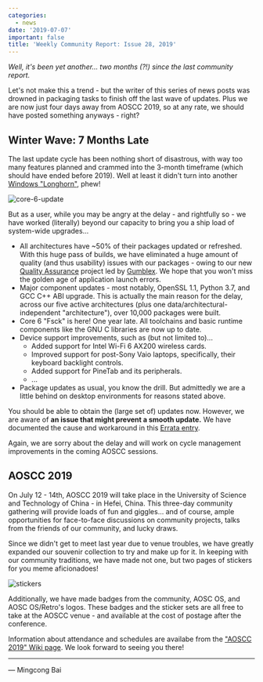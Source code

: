 ```yaml
---
categories:
  - news
date: '2019-07-07'
important: false
title: 'Weekly Community Report: Issue 28, 2019'
---
```



*Well, it's been yet another... two months (?!) since the last community report.*

Let's not make this a trend - but the writer of this series of news posts was drowned in packaging tasks to finish off the last wave of updates. Plus we are now just four days away from AOSCC 2019, so at any rate, we should have posted something anyways - right?

Winter Wave: 7 Months Late
------------------------------

The last update cycle has been nothing short of disastrous, with way too many features planned and crammed into the 3-month timeframe (which should have ended before 2019). Well at least it didn't turn into another [Windows "Longhorn"](https://web.archive.org/web/20060218125408/http://blogs.msdn.com/michkap/archive/2005/10/16/481625.aspx), phew!

![core-6-update](https://i.imgur.com/gGcmMUO.png)

But as a user, while you may be angry at the delay - and rightfully so - we have worked (literally) beyond our capacity to bring you a ship load of system-wide upgrades...

- All architectures have ~50% of their packages updated or refreshed. With this huge pass of builds, we have eliminated a huge amount of quality (and thus usability) issues with our packages - owing to our new [Quality Assurance](https://packages.aosc.io/qa/) project led by [Gumblex](https://github.com/gumblex). We hope that you won't miss the golden age of application launch errors.
- Major component updates - most notably, OpenSSL 1.1, Python 3.7, and GCC C++ ABI upgrade. This is actually the main reason for the delay, across our five active architectures (plus one data/architectural-independent "architecture"), over 10,000 packages were built.
- Core 6 "Fsck" is here! One year late. All toolchains and basic runtime components like the GNU C libraries are now up to date.
- Device support improvements, such as (but not limited to)...
	- Added support for Intel Wi-Fi 6 AX200 wireless cards.
	- Improved support for post-Sony Vaio laptops, specifically, their keyboard backlight controls.
	- Added support for PineTab and its peripherals.
	- ...
- Package updates as usual, you know the drill. But admittedly we are a little behind on desktop environments for reasons stated above.

You should be able to obtain the (large set of) updates now. However, we are aware of **an issue that might prevent a smooth update.** We have documented the cause and workaround in this [Errata entry](https://wiki.aosc.io/aosc-os/errata/00009-error-updating-to-systemd-242).

Again, we are sorry about the delay and will work on cycle management improvements in the coming AOSCC sessions.

AOSCC 2019
-----------

On July 12 - 14th, AOSCC 2019 will take place in the University of Science and Technology of China - in Hefei, China. This three-day community gathering will provide loads of fun and giggles... and of course, ample opportunities for face-to-face discussions on community projects, talks from the friends of our community, and lucky draws.

Since we didn't get to meet last year due to venue troubles, we have greatly expanded our souvenir collection to try and make up for it. In keeping with our community traditions, we have made not one, but two pages of stickers for you meme aficionadoes!

![stickers](https://i.imgur.com/unUT3CC.png)

Additionally, we have made badges from the community, AOSC OS, and AOSC OS/Retro's logos. These badges and the sticker sets are all free to take at the AOSCC venue - and available at the cost of postage after the conference.

Information about attendance and schedules are availabe from the ["AOSCC 2019" Wiki page](https://wiki.aosc.io/community/aoscc/2019). We look forward to seeing you there!

----

— Mingcong Bai